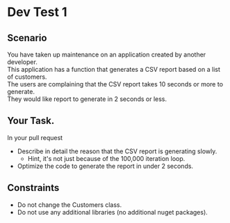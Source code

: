 # Dev Test 1

## Scenario
You have taken up maintenance on an application created by another developer.  
This application has a function that generates a CSV report based on a list of customers.  
The users are complaining that the CSV report takes 10 seconds or more to generate.  
They would like report to generate in 2 seconds or less.

## Your Task.
In your pull request
* Describe in detail the reason that the CSV report is generating slowly.
  * Hint, it's not just because of the 100,000 iteration loop.
* Optimize the code to generate the report in under 2 seconds.

## Constraints
* Do not change the Customers class.
* Do not use any additional libraries (no additional nuget packages).

